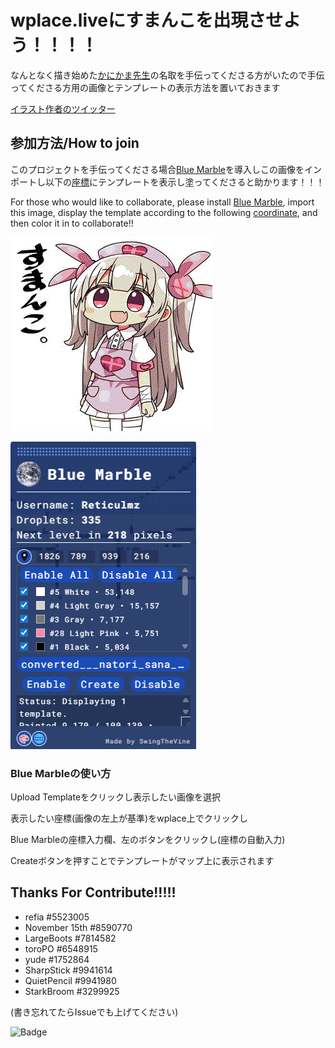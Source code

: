 # wplace.liveにすまんこを出現させよう！！！！

なんとなく描き始めた[かにかま先生](https://x.com/kanikama3gou)の名取を手伝ってくださる方がいたので手伝ってくださる方用の画像とテンプレートの表示方法を置いておきます

[イラスト作者のツイッター](https://x.com/kanikama3gou)

## 参加方法/How to join

このプロジェクトを手伝ってくださる場合[Blue Marble](https://bluemarble.camilledaguin.fr)を導入しこの画像をインポートし以下の[座標](https://wplace.live/?lat=38.1046167643574&lng=141.1417086530273&zoom=16.374232878672384)にテンプレートを表示し塗ってくださると助かります！！！

For those who would like to collaborate, please install [Blue Marble](https://bluemarble.camilledaguin.fr), import this image, display the template according to the following [coordinate](https://wplace.live/?lat=38.1046167643574&lng=141.1417086530273&zoom=16.374232878672384), and then color it in to collaborate!!

![NatoriSana](assets/converted_natori_sana_sana_channel_drawn_by_kanikama.png)

![NatoriSana](assets/bluemarble.png)

### Blue Marbleの使い方

Upload Templateをクリックし表示したい画像を選択

表示したい座標(画像の左上が基準)をwplace上でクリックし

Blue Marbleの座標入力欄、左のボタンをクリックし(座標の自動入力)

Createボタンを押すことでテンプレートがマップ上に表示されます

## Thanks For Contribute!!!!!

- refia #5523005
- November 15th #8590770
- LargeBoots #7814582
- toroPO #6548915
- yude #1752864
- SharpStick #9941614
- QuietPencil #9941980
- StarkBroom #3299925

(書き忘れてたらIssueでも上げてください)

![Badge](https://hitscounter.dev/api/hit?url=https%3A%2F%2Fgithub.com%2FReticulmz%2Fwplace%2Fblob%2Fmain%2FREADME.md&label=Visit&icon=people&color=%233d8bfd&message=&style=flat&tz=Asia%2FTokyo)
